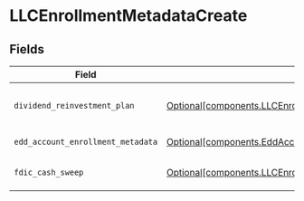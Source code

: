 # LLCEnrollmentMetadataCreate


## Fields

| Field                                                                                                                                                      | Type                                                                                                                                                       | Required                                                                                                                                                   | Description                                                                                                                                                | Example                                                                                                                                                    |
| ---------------------------------------------------------------------------------------------------------------------------------------------------------- | ---------------------------------------------------------------------------------------------------------------------------------------------------------- | ---------------------------------------------------------------------------------------------------------------------------------------------------------- | ---------------------------------------------------------------------------------------------------------------------------------------------------------- | ---------------------------------------------------------------------------------------------------------------------------------------------------------- |
| `dividend_reinvestment_plan`                                                                                                                               | [Optional[components.LLCEnrollmentMetadataCreateDividendReinvestmentPlan]](../../models/components/llcenrollmentmetadatacreatedividendreinvestmentplan.md) | :heavy_minus_sign:                                                                                                                                         | Option to auto-enroll in Dividend Reinvestment; defaults to `DIVIDEND_REINVESTMENT_ENROLL`                                                                 | DIVIDEND_REINVESTMENT_ENROLL                                                                                                                               |
| `edd_account_enrollment_metadata`                                                                                                                          | [Optional[components.EddAccountEnrollmentMetadataCreate]](../../models/components/eddaccountenrollmentmetadatacreate.md)                                   | :heavy_minus_sign:                                                                                                                                         | Enrollment metadata for Entity Accounts                                                                                                                    |                                                                                                                                                            |
| `fdic_cash_sweep`                                                                                                                                          | [Optional[components.LLCEnrollmentMetadataCreateFdicCashSweep]](../../models/components/llcenrollmentmetadatacreatefdiccashsweep.md)                       | :heavy_minus_sign:                                                                                                                                         | Option to auto-enroll in FDIC cash sweep; defaults to `FDIC_CASH_SWEEP_ENROLL`                                                                             | FDIC_CASH_SWEEP_ENROLL                                                                                                                                     |